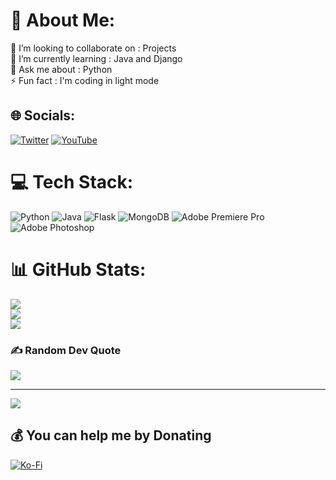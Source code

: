 # 💫 About Me:
👯 I’m looking to collaborate on : Projects<br>🌱 I’m currently learning : Java and Django<br>💬 Ask me about  : Python<br>⚡ Fun fact : I'm coding in light mode


## 🌐 Socials:
[![Twitter](https://img.shields.io/badge/Twitter-%231DA1F2.svg?logo=Twitter&logoColor=white)](https://twitter.com/SkuliX01) [![YouTube](https://img.shields.io/badge/YouTube-%23FF0000.svg?logo=YouTube&logoColor=white)](https://youtube.com/@SkuliX1337) 

# 💻 Tech Stack:
![Python](https://img.shields.io/badge/python-3670A0?style=for-the-badge&logo=python&logoColor=ffdd54) ![Java](https://img.shields.io/badge/java-%23ED8B00.svg?style=for-the-badge&logo=java&logoColor=white) ![Flask](https://img.shields.io/badge/flask-%23000.svg?style=for-the-badge&logo=flask&logoColor=white) ![MongoDB](https://img.shields.io/badge/MongoDB-%234ea94b.svg?style=for-the-badge&logo=mongodb&logoColor=white) ![Adobe Premiere Pro](https://img.shields.io/badge/Adobe%20Premiere%20Pro-9999FF.svg?style=for-the-badge&logo=Adobe%20Premiere%20Pro&logoColor=white) ![Adobe Photoshop](https://img.shields.io/badge/adobephotoshop-%2331A8FF.svg?style=for-the-badge&logo=adobephotoshop&logoColor=white)
# 📊 GitHub Stats:
![](https://github-readme-stats.vercel.app/api?username=SkuliX01&theme=onedark&hide_border=false&include_all_commits=false&count_private=false)<br/>
![](https://github-readme-streak-stats.herokuapp.com/?user=SkuliX01&theme=onedark&hide_border=false)<br/>
![](https://github-readme-stats.vercel.app/api/top-langs/?username=SkuliX01&theme=onedark&hide_border=false&include_all_commits=false&count_private=false&layout=compact)

### ✍️ Random Dev Quote
![](https://quotes-github-readme.vercel.app/api?type=horizontal&theme=radical)

---
[![](https://visitcount.itsvg.in/api?id=SkuliX01&icon=0&color=0)](https://visitcount.itsvg.in)

  ## 💰 You can help me by Donating
  [![Ko-Fi](https://img.shields.io/badge/Ko--fi-F16061?style=for-the-badge&logo=ko-fi&logoColor=white)](https://ko-fi.com/skulix) 

  
<!-- Proudly created with GPRM ( https://gprm.itsvg.in ) -->

